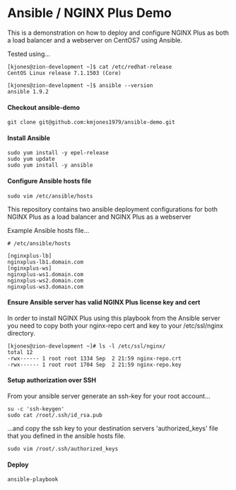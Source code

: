 # Ansible / NGINX Plus Demo

This is a demonstration on how to deploy and configure NGINX Plus as both a load
balancer and a webserver on CentOS7 using Ansible.

Tested using...

```
[kjones@zion-development ~]$ cat /etc/redhat-release 
CentOS Linux release 7.1.1503 (Core)

[kjones@zion-development ~]$ ansible --version
ansible 1.9.2
```

#### Checkout ansible-demo

```
git clone git@github.com:kmjones1979/ansible-demo.git
```

#### Install Ansible

```
sudo yum install -y epel-release
sudo yum update
sudo yum install -y ansible
```

#### Configure Ansible hosts file
```
sudo vim /etc/ansible/hosts
```

This repository contains two ansible deployment configurations for 
both NGINX Plus as a load balancer and NGINX Plus as a webserver

Example Ansible hosts file...

```
# /etc/ansible/hosts

[nginxplus-lb]
nginxplus-lb1.domain.com
[nginxplus-ws]
nginxplus-ws1.domain.com
nginxplus-ws2.domain.com
nginxplus-ws3.domain.com
```

#### Ensure Ansible server has valid NGINX Plus license key and cert

In order to install NGINX Plus using this playbook from the Ansible server
you need to copy both your nginx-repo cert and key to your /etc/ssl/nginx directory.

```
[kjones@zion-development ~]# ls -l /etc/ssl/nginx/
total 12
-rwx------ 1 root root 1334 Sep  2 21:59 nginx-repo.crt
-rwx------ 1 root root 1704 Sep  2 21:59 nginx-repo.key
```

#### Setup authorization over SSH

From your ansible server generate an ssh-key for your root account...

```
su -c 'ssh-keygen'
sudo cat /root/.ssh/id_rsa.pub
```

...and copy the ssh key to your destination servers 'authorized_keys' file
that you defined in the ansible hosts file.

```
sudo vim /root/.ssh/authorized_keys
```

#### Deploy

```
ansible-playbook 
```

